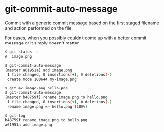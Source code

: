 # git-commit-auto-message

Commit with a generic commit message based on the first staged filename and
action performed on the file.

For cases, when you possibly couldn't come up with a better commit message or it
simply doesn't matter.

```sh
$ git status -s
A  image.png

$ git-commit-auto-message
[master a61951a] add image.png
 1 file changed, 0 insertions(+), 0 deletions(-)
 create mode 100644 my-image.png

$ git mv image.png hello.png
$ git-commit-auto-message
[master b48759f] rename image.png to hello.png
 1 file changed, 0 insertions(+), 0 deletions(-)
 rename image.png => hello.png (100%)

$ git log
b48759f rename image.png to hello.png
a61951a add image.png
```
